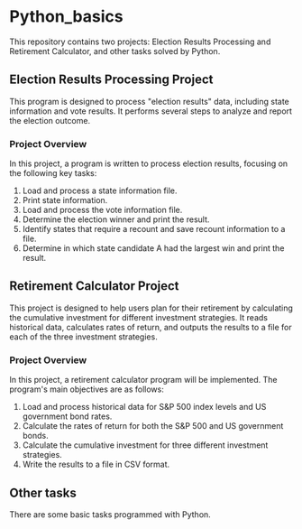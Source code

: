 # Python_basics

This repository contains two projects: Election Results Processing and Retirement Calculator, and other tasks solved by Python.

## Election Results Processing Project

This program is designed to process "election results" data, including state information and vote results. It performs several steps to analyze and report the election outcome.

### Project Overview

In this project, a program is written to process election results, focusing on the following key tasks:

1. Load and process a state information file.
2. Print state information.
3. Load and process the vote information file.
4. Determine the election winner and print the result.
5. Identify states that require a recount and save recount information to a file.
6. Determine in which state candidate A had the largest win and print the result.

## Retirement Calculator Project

This project is designed to help users plan for their retirement by calculating the cumulative investment for different investment strategies. It reads historical data, calculates rates of return, and outputs the results to a file for each of the three investment strategies.

### Project Overview

In this project, a retirement calculator program will be implemented. The program's main objectives are as follows:

1. Load and process historical data for S&P 500 index levels and US government bond rates.
2. Calculate the rates of return for both the S&P 500 and US government bonds.
3. Calculate the cumulative investment for three different investment strategies.
4. Write the results to a file in CSV format.

## Other tasks
There are some basic tasks programmed with Python.
